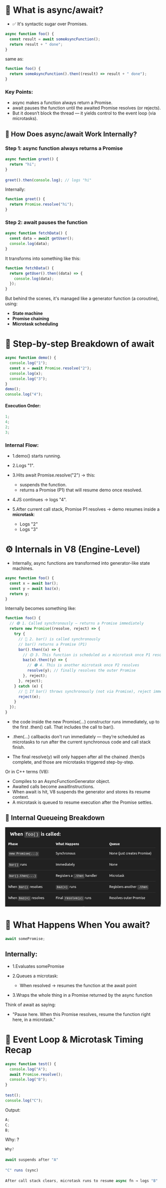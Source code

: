 # 🔹 What is async/await?

- ✅ It's syntactic sugar over Promises.

```js
async function foo() {
  const result = await someAsyncFunction();
  return result + " done";
}
```

same as: <br>

```js
function foo() {
  return someAsyncFunction().then((result) => result + " done");
}
```

### Key Points:

- async makes a function always return a Promise.
- await pauses the function until the awaited Promise resolves (or rejects).
- But it doesn’t block the thread — it yields control to the event loop (via microtasks).

## 🔬 How Does async/await Work Internally?

### Step 1: async function always returns a Promise

```js
async function greet() {
  return "hi";
}

greet().then(console.log); // logs "hi"
```

Internally: <br>

```js
function greet() {
  return Promise.resolve("hi");
}
```

### Step 2: await pauses the function

```js
async function fetchData() {
  const data = await getUser();
  console.log(data);
}
```

It transforms into something like this: <br>

```js
function fetchData() {
  return getUser().then((data) => {
    console.log(data);
  });
}
```

But behind the scenes, it's managed like a generator function (a coroutine), using: <br>

- **State machine**
- **Promise chaining**
- **Microtask scheduling**

# 🔁 Step-by-step Breakdown of await

```js
async function demo() {
  console.log("1");
  const x = await Promise.resolve("2");
  console.log(x);
  console.log("3");
}
demo();
console.log("4");
```

#### Execution Order:

```js
1;
4;
2;
3;
```

### Internal Flow:

- 1.demo() starts running.
- 2.Logs "1".
- 3.Hits await Promise.resolve("2") → this:

  - suspends the function.
  - returns a Promise (P1) that will resume demo once resolved.

- 4.JS continues → logs "4".

- 5.After current call stack, Promise P1 resolves → demo resumes inside a **microtask**:

  - Logs "2"
  - Logs "3"

# ⚙️ Internals in V8 (Engine-Level)

- Internally, async functions are transformed into generator-like state machines.

```js
async function foo() {
  const x = await bar();
  const y = await baz(x);
  return y;
}
```

Internally becomes something like: <br>

```js
function foo() {
  // 🟢 1. Called synchronously — returns a Promise immediately
  return new Promise((resolve, reject) => {
    try {
      // 🔵 2. bar() is called synchronously
      // bar() returns a Promise (P1)
      bar().then((x) => {
        // 🟡 3. This function is scheduled as a microtask once P1 resolves
        baz(x).then((y) => {
          // 🟠 4. This is another microtask once P2 resolves
          resolve(y); // finally resolves the outer Promise
        }, reject);
      }, reject);
    } catch (e) {
      // 🔴 If bar() throws synchronously (not via Promise), reject immediately
      reject(e);
    }
  });
}
```

- the code inside the new Promise(...) constructor runs immediately, up to the first .then() call. That includes the call to bar().
- .then(...) callbacks don't run immediately — they’re scheduled as microtasks to run after the current synchronous code and call stack finish.

- The final resolve(y) will only happen after all the chained .then()s complete, and those are microtasks triggered step-by-step.

Or in C++ terms (V8): <br>

- Compiles to an AsyncFunctionGenerator object.
- Awaited calls become awaitInstructions.
- When await is hit, V8 suspends the generator and stores its resume context.
- A microtask is queued to resume execution after the Promise settles.

## 🧱 Internal Queueing Breakdown

![](./images/2025-04-25_17-14.png)

# 🎯 What Happens When You await?

```js
await somePromise;
```

## Internally:

- 1.Evaluates somePromise
- 2.Queues a microtask:

  - When resolved → resumes the function at the await point

- 3.Wraps the whole thing in a Promise returned by the async function

Think of await as saying: <br>

- "Pause here. When this Promise resolves, resume the function right here, in a microtask."

# 🧵 Event Loop & Microtask Timing Recap

```js
async function test() {
  console.log("A");
  await Promise.resolve();
  console.log("B");
}

test();
console.log("C");
```

Output: <br>

```js
A;
C;
B;
```

Why: ? <br>

```js
Why?

await suspends after "A"

"C" runs (sync)

After call stack clears, microtask runs to resume async fn → logs "B"
```
